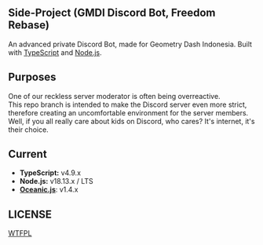 ## Side-Project (GMDI Discord Bot, Freedom Rebase)
An advanced private Discord Bot, made for Geometry Dash Indonesia.
Built with [TypeScript](https://www.typescriptlang.org/) and [Node.js](https://nodejs.org).

## Purposes
One of our reckless server moderator is often being overreactive. <br>
This repo branch is intended to make the Discord server even more strict, therefore creating an uncomfortable environment for the server members. <br>
Well, if you all really care about kids on Discord, who cares? It's internet, it's their choice.

## Current
- **TypeScript:** v4.9.x
- **Node.js:** v18.13.x / LTS
- [**Oceanic.js**](https://npmjs.com/package/oceanic.js): v1.4.x

## LICENSE
[WTFPL](http://www.wtfpl.net/)
